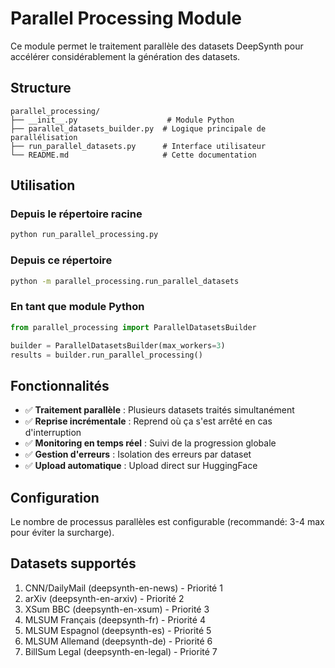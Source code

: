 # Parallel Processing Module

Ce module permet le traitement parallèle des datasets DeepSynth pour accélérer considérablement la génération des datasets.

## Structure

```
parallel_processing/
├── __init__.py                    # Module Python
├── parallel_datasets_builder.py  # Logique principale de parallélisation
├── run_parallel_datasets.py      # Interface utilisateur
└── README.md                     # Cette documentation
```

## Utilisation

### Depuis le répertoire racine
```bash
python run_parallel_processing.py
```

### Depuis ce répertoire
```bash
python -m parallel_processing.run_parallel_datasets
```

### En tant que module Python
```python
from parallel_processing import ParallelDatasetsBuilder

builder = ParallelDatasetsBuilder(max_workers=3)
results = builder.run_parallel_processing()
```

## Fonctionnalités

- ✅ **Traitement parallèle** : Plusieurs datasets traités simultanément
- ✅ **Reprise incrémentale** : Reprend où ça s'est arrêté en cas d'interruption
- ✅ **Monitoring en temps réel** : Suivi de la progression globale
- ✅ **Gestion d'erreurs** : Isolation des erreurs par dataset
- ✅ **Upload automatique** : Upload direct sur HuggingFace

## Configuration

Le nombre de processus parallèles est configurable (recommandé: 3-4 max pour éviter la surcharge).

## Datasets supportés

1. CNN/DailyMail (deepsynth-en-news) - Priorité 1
2. arXiv (deepsynth-en-arxiv) - Priorité 2  
3. XSum BBC (deepsynth-en-xsum) - Priorité 3
4. MLSUM Français (deepsynth-fr) - Priorité 4
5. MLSUM Espagnol (deepsynth-es) - Priorité 5
6. MLSUM Allemand (deepsynth-de) - Priorité 6
7. BillSum Legal (deepsynth-en-legal) - Priorité 7